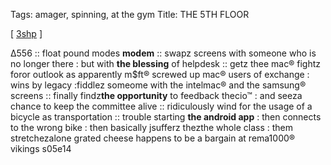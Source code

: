 Tags: amager, spinning, at the gym 
Title: THE 5TH FLOOR
  
[ [3shp](https://maps.app.goo.gl/p837gaHAgbzu2vWQ9) ]

Δ556 :: 
float pound modes **modem** :: 
swapz screens with someone who is no longer there : but with **the blessing** of helpdesk :: getz thee mac® fightz foror outlook as apparently m$ft® screwed up mac® users of exchange : wins by legacy :fiddlez someome with the intelmac® and the samsung® screens :: 
finally findz**the opportunity** to feedback thecio™ : and seeza chance to keep the committee alive :: 
ridiculously wind for the usage of a bicycle as transportation :: 
trouble starting **the android app** : then connects to the wrong bike : then basically jsufferz thezthe whole class :
them stretchezalone 
grated cheese happens to be a bargain at rema1000® 
vikings s05e14  
